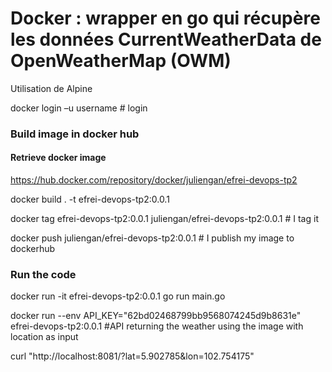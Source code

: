 # Docker : wrapper en go qui récupère les données CurrentWeatherData de OpenWeatherMap (OWM)

Utilisation de Alpine 

docker login –u username # login

### Build image in docker hub
#### Retrieve docker image
https://hub.docker.com/repository/docker/juliengan/efrei-devops-tp2


docker build . -t efrei-devops-tp2:0.0.1

docker tag efrei-devops-tp2:0.0.1 juliengan/efrei-devops-tp2:0.0.1 # I tag it

docker push juliengan/efrei-devops-tp2:0.0.1 # I publish my image to dockerhub

### Run the code

docker run -it efrei-devops-tp2:0.0.1 go run main.go 

docker run --env API_KEY="62bd02468799bb9568074245d9b8631e" efrei-devops-tp2:0.0.1 #API returning the weather using the image with location as input



curl "http://localhost:8081/?lat=5.902785&lon=102.754175"

